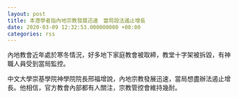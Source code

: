 ```yaml
---
layout: post
title: 本港學者指內地宗教發展迅速　當局設法遏止增長
date: 2020-03-09 12:32:53.000000000 +08:00
categories: rss
---
```


內地教會近年處於寒冬情況，好多地下家庭教會被取締，教堂十字架被拆毀，有神職人員受到當局監控。

中文大學崇基學院神學院院長邢福增說，內地宗教發展迅速，當局想盡辦法遏止增長。他相信，官方教會內部都有人關注，宗教管控會維持幾耐。
